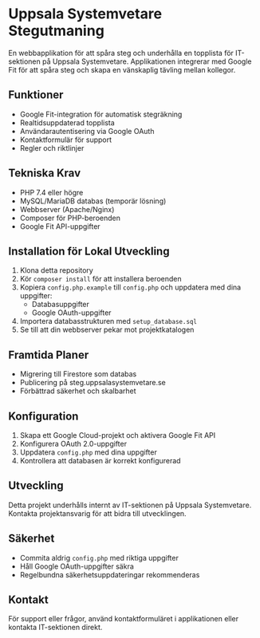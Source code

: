 # Uppsala Systemvetare Stegutmaning

En webbapplikation för att spåra steg och underhålla en topplista för IT-sektionen på Uppsala Systemvetare. Applikationen integrerar med Google Fit för att spåra steg och skapa en vänskaplig tävling mellan kollegor.

## Funktioner

- Google Fit-integration för automatisk stegräkning
- Realtidsuppdaterad topplista
- Användarautentisering via Google OAuth
- Kontaktformulär för support
- Regler och riktlinjer

## Tekniska Krav

- PHP 7.4 eller högre
- MySQL/MariaDB databas (temporär lösning)
- Webbserver (Apache/Nginx)
- Composer för PHP-beroenden
- Google Fit API-uppgifter

## Installation för Lokal Utveckling

1. Klona detta repository
2. Kör `composer install` för att installera beroenden
3. Kopiera `config.php.example` till `config.php` och uppdatera med dina uppgifter:
   - Databasuppgifter
   - Google OAuth-uppgifter
4. Importera databasstrukturen med `setup_database.sql`
5. Se till att din webbserver pekar mot projektkatalogen

## Framtida Planer

- Migrering till Firestore som databas
- Publicering på steg.uppsalasystemvetare.se
- Förbättrad säkerhet och skalbarhet

## Konfiguration

1. Skapa ett Google Cloud-projekt och aktivera Google Fit API
2. Konfigurera OAuth 2.0-uppgifter
3. Uppdatera `config.php` med dina uppgifter
4. Kontrollera att databasen är korrekt konfigurerad

## Utveckling

Detta projekt underhålls internt av IT-sektionen på Uppsala Systemvetare. Kontakta projektansvarig för att bidra till utvecklingen.

## Säkerhet

- Commita aldrig `config.php` med riktiga uppgifter
- Håll Google OAuth-uppgifter säkra
- Regelbundna säkerhetsuppdateringar rekommenderas

## Kontakt

För support eller frågor, använd kontaktformuläret i applikationen eller kontakta IT-sektionen direkt.